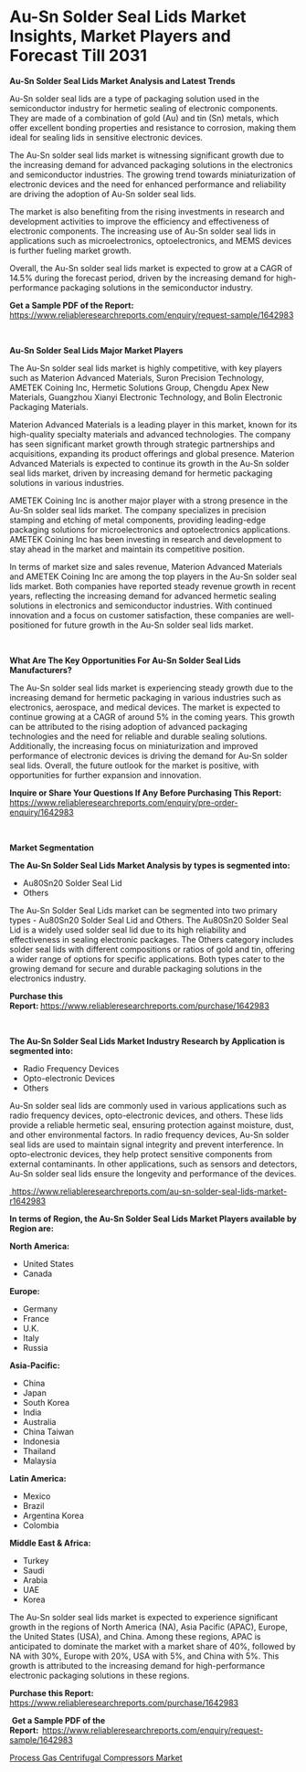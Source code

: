 <p><h1>Au-Sn Solder Seal Lids Market Insights, Market Players and Forecast Till 2031</h1></p><p><strong>Au-Sn Solder Seal Lids Market Analysis and Latest Trends</strong></p>
<p><p>Au-Sn solder seal lids are a type of packaging solution used in the semiconductor industry for hermetic sealing of electronic components. They are made of a combination of gold (Au) and tin (Sn) metals, which offer excellent bonding properties and resistance to corrosion, making them ideal for sealing lids in sensitive electronic devices.</p><p>The Au-Sn solder seal lids market is witnessing significant growth due to the increasing demand for advanced packaging solutions in the electronics and semiconductor industries. The growing trend towards miniaturization of electronic devices and the need for enhanced performance and reliability are driving the adoption of Au-Sn solder seal lids.</p><p>The market is also benefiting from the rising investments in research and development activities to improve the efficiency and effectiveness of electronic components. The increasing use of Au-Sn solder seal lids in applications such as microelectronics, optoelectronics, and MEMS devices is further fueling market growth.</p><p>Overall, the Au-Sn solder seal lids market is expected to grow at a CAGR of 14.5% during the forecast period, driven by the increasing demand for high-performance packaging solutions in the semiconductor industry.</p></p>
<p><strong>Get a Sample PDF of the Report:&nbsp;</strong> <a href="https://www.reliableresearchreports.com/enquiry/request-sample/1642983">https://www.reliableresearchreports.com/enquiry/request-sample/1642983</a></p>
<p>&nbsp;</p>
<p><strong>Au-Sn Solder Seal Lids Major Market Players</strong></p>
<p><p>The Au-Sn solder seal lids market is highly competitive, with key players such as Materion Advanced Materials, Suron Precision Technology, AMETEK Coining Inc, Hermetic Solutions Group, Chengdu Apex New Materials, Guangzhou Xianyi Electronic Technology, and Bolin Electronic Packaging Materials.</p><p>Materion Advanced Materials is a leading player in this market, known for its high-quality specialty materials and advanced technologies. The company has seen significant market growth through strategic partnerships and acquisitions, expanding its product offerings and global presence. Materion Advanced Materials is expected to continue its growth in the Au-Sn solder seal lids market, driven by increasing demand for hermetic packaging solutions in various industries.</p><p>AMETEK Coining Inc is another major player with a strong presence in the Au-Sn solder seal lids market. The company specializes in precision stamping and etching of metal components, providing leading-edge packaging solutions for microelectronics and optoelectronics applications. AMETEK Coining Inc has been investing in research and development to stay ahead in the market and maintain its competitive position.</p><p>In terms of market size and sales revenue, Materion Advanced Materials and AMETEK Coining Inc are among the top players in the Au-Sn solder seal lids market. Both companies have reported steady revenue growth in recent years, reflecting the increasing demand for advanced hermetic sealing solutions in electronics and semiconductor industries. With continued innovation and a focus on customer satisfaction, these companies are well-positioned for future growth in the Au-Sn solder seal lids market.</p></p>
<p>&nbsp;</p>
<p><strong>What Are The Key Opportunities For Au-Sn Solder Seal Lids Manufacturers?</strong></p>
<p><p>The Au-Sn solder seal lids market is experiencing steady growth due to the increasing demand for hermetic packaging in various industries such as electronics, aerospace, and medical devices. The market is expected to continue growing at a CAGR of around 5% in the coming years. This growth can be attributed to the rising adoption of advanced packaging technologies and the need for reliable and durable sealing solutions. Additionally, the increasing focus on miniaturization and improved performance of electronic devices is driving the demand for Au-Sn solder seal lids. Overall, the future outlook for the market is positive, with opportunities for further expansion and innovation.</p></p>
<p><strong>Inquire or Share Your Questions If Any Before Purchasing This Report:</strong> <a href="https://www.reliableresearchreports.com/enquiry/pre-order-enquiry/1642983">https://www.reliableresearchreports.com/enquiry/pre-order-enquiry/1642983</a></p>
<p>&nbsp;</p>
<p><strong>Market Segmentation</strong></p>
<p><strong>The Au-Sn Solder Seal Lids Market Analysis by types is segmented into:</strong></p>
<p><ul><li>Au80Sn20 Solder Seal Lid</li><li>Others</li></ul></p>
<p><p>The Au-Sn Solder Seal Lids market can be segmented into two primary types - Au80Sn20 Solder Seal Lid and Others. The Au80Sn20 Solder Seal Lid is a widely used solder seal lid due to its high reliability and effectiveness in sealing electronic packages. The Others category includes solder seal lids with different compositions or ratios of gold and tin, offering a wider range of options for specific applications. Both types cater to the growing demand for secure and durable packaging solutions in the electronics industry.</p></p>
<p><strong>Purchase this Report:&nbsp;</strong><a href="https://www.reliableresearchreports.com/purchase/1642983">https://www.reliableresearchreports.com/purchase/1642983</a></p>
<p>&nbsp;</p>
<p><strong>The Au-Sn Solder Seal Lids Market Industry Research by Application is segmented into:</strong></p>
<p><ul><li>Radio Frequency Devices</li><li>Opto-electronic Devices</li><li>Others</li></ul></p>
<p><p>Au-Sn solder seal lids are commonly used in various applications such as radio frequency devices, opto-electronic devices, and others. These lids provide a reliable hermetic seal, ensuring protection against moisture, dust, and other environmental factors. In radio frequency devices, Au-Sn solder seal lids are used to maintain signal integrity and prevent interference. In opto-electronic devices, they help protect sensitive components from external contaminants. In other applications, such as sensors and detectors, Au-Sn solder seal lids ensure the longevity and performance of the devices.</p></p>
<p><a href="https://www.reliableresearchreports.com/au-sn-solder-seal-lids-market-r1642983">&nbsp;https://www.reliableresearchreports.com/au-sn-solder-seal-lids-market-r1642983</a></p>
<p><strong>In terms of Region, the Au-Sn Solder Seal Lids Market Players available by Region are:</strong></p>
<p>
    <p> <strong> North America: </strong>
        <ul>
            <li>United States</li>
            <li>Canada</li>
        </ul>
        </p> 
    <p> <strong> Europe: </strong>
        <ul>
            <li>Germany</li>
            <li>France</li>
            <li>U.K.</li>
            <li>Italy</li>
            <li>Russia</li>
        </ul>
        </p> 
    <p> <strong> Asia-Pacific: </strong>
        <ul>
            <li>China</li>
            <li>Japan</li>
            <li>South Korea</li>
            <li>India</li>
            <li>Australia</li>
            <li>China Taiwan</li>
            <li>Indonesia</li>
            <li>Thailand</li>
            <li>Malaysia</li>
        </ul>
        </p> 
    <p> <strong> Latin America: </strong>
        <ul>
            <li>Mexico</li>
            <li>Brazil</li>
            <li>Argentina Korea</li>
            <li>Colombia</li>
        </ul>
        </p> 
    <p> <strong> Middle East & Africa: </strong>
        <ul>
            <li>Turkey</li>
            <li>Saudi</li>
            <li>Arabia</li>
            <li>UAE</li>
            <li>Korea</li>
        </ul>
    </p>
    </p>
<p><p>The Au-Sn solder seal lids market is expected to experience significant growth in the regions of North America (NA), Asia Pacific (APAC), Europe, the United States (USA), and China. Among these regions, APAC is anticipated to dominate the market with a market share of 40%, followed by NA with 30%, Europe with 20%, USA with 5%, and China with 5%. This growth is attributed to the increasing demand for high-performance electronic packaging solutions in these regions.</p></p>
<p><strong>Purchase this Report: </strong><a href="https://www.reliableresearchreports.com/purchase/1642983">https://www.reliableresearchreports.com/purchase/1642983</a></p>
<p>&nbsp;<strong>Get a Sample PDF of the Report:&nbsp;&nbsp;</strong><a href="https://www.reliableresearchreports.com/enquiry/request-sample/1642983">https://www.reliableresearchreports.com/enquiry/request-sample/1642983</a></p>
<p><strong></strong></p>
<p><p><a href="https://github.com/ZackaryHalvorson2023/Market-Research-Report-List-2/blob/main/process-gas-centrifugal-compressors-market.md">Process Gas Centrifugal Compressors Market</a></p></p>
